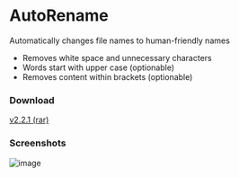 # AutoRename
Automatically changes file names to human-friendly names
 * Removes white space and unnecessary characters
 * Words start with upper case (optionable)
 * Removes content within brackets (optionable)

### Download
[v2.2.1 (rar)](https://github.com/spixy/AutoRename/releases/download/2.2.1/AutoRename.zip)

### Screenshots
![image](https://cloud.githubusercontent.com/assets/4542110/13381078/60891840-de52-11e5-8e51-5f2ea65aeb61.png)
